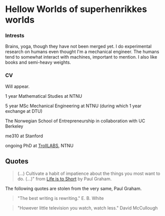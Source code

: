 # Hellow Worlds of superhenrikkes worlds


### Intrests
Brains, yoga, though they have not been merged yet. I do experimental research on humans even thought I'm a mechanical engineer. The humans tend to somewhat interact with machines, important to mention. I also like books and semi-heavy weights. 


### CV
Will appear.

1 year Mathematical Studies at NTNU

5 year MSc Mechanical Engineering at NTNU (during which 1 year exchange at DTU)

The Norwegian School of Entrepreneurship in collaboration with UC Berkeley

me310 at Stanford

ongoing PhD at [TrollLABS](https://www.ntnu.edu/mtp/trolllab), NTNU

## Quotes
> (...) Cultivate a habit of impatience about the things you most want to do. (...)" from [Life is to Short](http://www.paulgraham.com/vb.html) by Paul Graham. 

The following quotes are stolen from the very same, Paul Graham.

> "The best writing is rewriting."
> E. B. White

> "However little television you watch, watch less." 
> David McCullough
